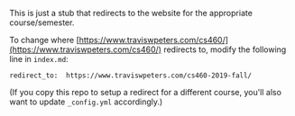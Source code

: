 This is just a stub that redirects to the website for the appropriate course/semester.

To change where [https://www.traviswpeters.com/cs460/](https://www.traviswpeters.com/cs460/) redirects to,
modify the following line in `index.md`:

```
redirect_to:  https://www.traviswpeters.com/cs460-2019-fall/
```

(If you copy this repo to setup a redirect for a different course, you'll also want to update `_config.yml` accordingly.)
